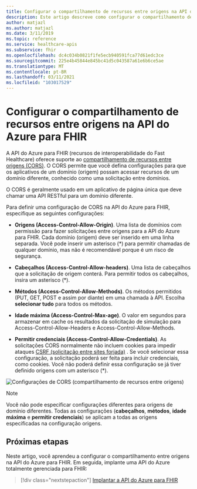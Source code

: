 ```yaml
---
title: Configurar o compartilhamento de recursos entre origens na API do Azure para FHIR
description: Este artigo descreve como configurar o compartilhamento de recursos entre origens na API do Azure para FHIR.
author: matjazl
ms.author: matjazl
ms.date: 3/11/2019
ms.topic: reference
ms.service: healthcare-apis
ms.subservice: fhir
ms.openlocfilehash: dc4c034b0821f1fe5ecb940591fca77d61edc3ce
ms.sourcegitcommit: 225e4b45844e845bc41d5c043587a61e6b6ce5ae
ms.translationtype: MT
ms.contentlocale: pt-BR
ms.lasthandoff: 03/11/2021
ms.locfileid: "103017529"
---
```

# <a name="configure-cross-origin-resource-sharing-in-azure-api-for-fhir"></a>Configurar o compartilhamento de recursos entre origens na API do Azure para FHIR

A API do Azure para FHIR (recursos de interoperabilidade do Fast Healthcare) oferece suporte ao [compartilhamento de recursos entre origens (CORS)](https://wikipedia.org/wiki/Cross-Origin_Resource_Sharing). O CORS permite que você defina configurações para que os aplicativos de um domínio (origem) possam acessar recursos de um domínio diferente, conhecido como uma solicitação entre domínios.

O CORS é geralmente usado em um aplicativo de página única que deve chamar uma API RESTful para um domínio diferente.

Para definir uma configuração de CORS na API do Azure para FHIR, especifique as seguintes configurações:

- **Origens (Access-Control-Allow-Origin)**. Uma lista de domínios com permissão para fazer solicitações entre origens para a API do Azure para FHIR. Cada domínio (origem) deve ser inserido em uma linha separada. Você pode inserir um asterisco (*) para permitir chamadas de qualquer domínio, mas não é recomendável porque é um risco de segurança.

- **Cabeçalhos (Access-Control-Allow-headers)**. Uma lista de cabeçalhos que a solicitação de origem conterá. Para permitir todos os cabeçalhos, insira um asterisco (*).

- **Métodos (Access-Control-Allow-Methods)**. Os métodos permitidos (PUT, GET, POST e assim por diante) em uma chamada à API. Escolha **selecionar tudo** para todos os métodos.

- **Idade máxima (Access-Control-Max-age)**. O valor em segundos para armazenar em cache os resultados da solicitação de simulação para Access-Control-Allow-Headers e Access-Control-Allow-Methods.

- **Permitir credenciais (Access-Control-Allow-Credentials)**. As solicitações CORS normalmente não incluem cookies para impedir ataques [CSRF (solicitação entre sites forjada)](https://en.wikipedia.org/wiki/Cross-site_request_forgery) . Se você selecionar essa configuração, a solicitação poderá ser feita para incluir credenciais, como cookies. Você não poderá definir essa configuração se já tiver definido origens com um asterisco (*).

![Configurações de CORS (compartilhamento de recursos entre origens)](media/cors/cors.png)

>[!NOTE]
>Você não pode especificar configurações diferentes para origens de domínio diferentes. Todas as configurações (**cabeçalhos**, **métodos**, **idade máxima** e **permitir credenciais**) se aplicam a todas as origens especificadas na configuração origens.

## <a name="next-steps"></a>Próximas etapas

Neste artigo, você aprendeu a configurar o compartilhamento entre origens na API do Azure para FHIR. Em seguida, implante uma API do Azure totalmente gerenciada para FHIR:
 
>[!div class="nextstepaction"]
>[Implantar a API do Azure para FHIR](fhir-paas-portal-quickstart.md)
